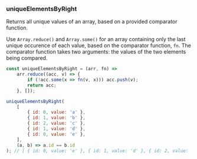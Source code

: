 ### uniqueElementsByRight

Returns all unique values of an array, based on a provided comparator function.

Use `Array.reduce()` and `Array.some()` for an array containing only the last unique occurence of each value, based on the comparator function, `fn`.
The comparator function takes two arguments: the values of the two elements being compared.

```js
const uniqueElementsByRight = (arr, fn) =>
	arr.reduce((acc, v) => {
		if (!acc.some(x => fn(v, x))) acc.push(v);
		return acc;
	}, []);
```

```js
uniqueElementsByRight(
	[
		{ id: 0, value: 'a' },
		{ id: 1, value: 'b' },
		{ id: 2, value: 'c' },
		{ id: 1, value: 'd' },
		{ id: 0, value: 'e' },
	],
	(a, b) => a.id == b.id
); // [ { id: 0, value: 'e' }, { id: 1, value: 'd' }, { id: 2, value: 'c' } ]
```
